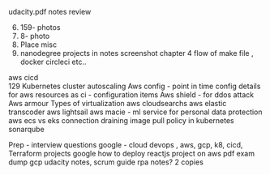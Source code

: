 udacity.pdf notes review


6. 159- photos
7. 8- photo
9. Place misc
10.   nanodegree projects in notes screenshot
    chapter 4 flow of make file , docker circleci etc..

aws cicd   
129 Kubernetes cluster autoscaling 
Aws config - point in time config details for aws resources as ci - configuration items
Aws shield - for ddos attack 
Aws armour
Types of virtualization
aws cloudsearchs
aws elastic transcoder
aws lightsail
aws macie - ml service for personal data protection 
aws ecs vs eks
connection draining
image pull policy in kubernetes   
sonarqube




Prep - 
interview questions google - cloud devops , aws, gcp, k8, cicd, Terraform
projects 
   google how to deploy reactjs project on aws
pdf exam dump gcp 
udacity notes,
scrum guide
rpa notes? 2 copies

